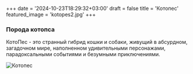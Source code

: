 +++
date = '2024-10-23T18:29:32+03:00'
draft = false
title = 'Котопес'
featured_image = 'kotopes2.jpg'
+++
### Порода котопса
КотоПес - это странный гибрид кошки и собаки, живущий в абсурдном, загадочном мире, наполненном удивительными персонажами, парадоксальными событиями и безумными приключениями.

![Котопес](https://otvet.imgsmail.ru/download/272899079_0774f4ad168c04f33ed6355d810fe9c8_800.jpg)